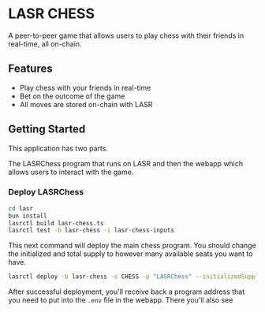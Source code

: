 # LASR CHESS
A peer-to-peer game that allows users to play chess with their friends in real-time, all on-chain.

## Features
- Play chess with your friends in real-time
- Bet on the outcome of the game
- All moves are stored on-chain with LASR

## Getting Started
This application has two parts. 

The LASRChess program that runs on LASR and then the webapp which allows users to interact with the game.
### Deploy LASRChess 
```bash
cd lasr
bun install
lasrctl build lasr-chess.ts
lasrctl test -b lasr-chess -i lasr-chess-inputs
```
This next command will deploy the main chess program. You should change the initialized and total supply to however many available seats you want to have. 
```bash
lasrctl deploy -b lasr-chess -s CHESS -p "LASRChess" --initializedSupply 10 --totalSupply 10
```
After successful deployment, you'll receive back a program address that you need to put into the 
`.env` file in the webapp. There you'll also see

